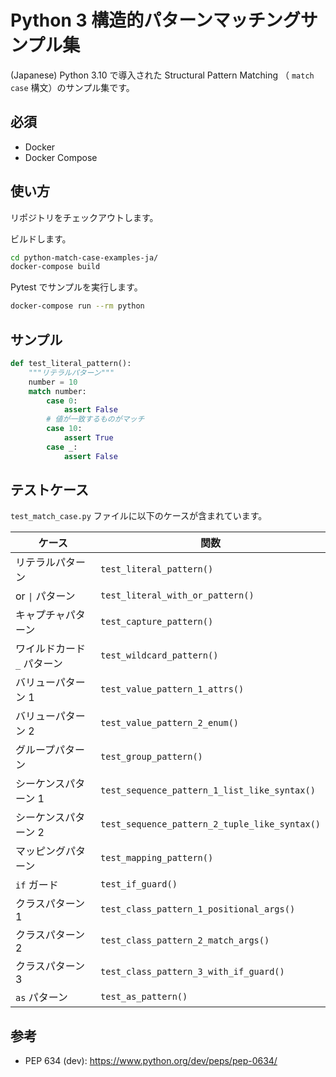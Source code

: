 # Python 3 構造的パターンマッチングサンプル集

(Japanese) Python 3.10 で導入された Structural Pattern Matching （ `match` `case` 構文）のサンプル集です。

## 必須

- Docker
- Docker Compose

## 使い方

リポジトリをチェックアウトします。

ビルドします。

```bash
cd python-match-case-examples-ja/
docker-compose build
```

Pytest でサンプルを実行します。

```bash
docker-compose run --rm python
```

## サンプル

```python
def test_literal_pattern():
    """リテラルパターン"""
    number = 10
    match number:
        case 0:
            assert False
        # 値が一致するものがマッチ
        case 10:
            assert True
        case _:
            assert False
```

## テストケース

`test_match_case.py` ファイルに以下のケースが含まれています。

| ケース | 関数 |
| --- | --- |
| リテラルパターン | `test_literal_pattern()` |
| or `\|` パターン | `test_literal_with_or_pattern()` |
| キャプチャパターン | `test_capture_pattern()` |
| ワイルドカード `_` パターン | `test_wildcard_pattern()` |
| バリューパターン 1 | `test_value_pattern_1_attrs()` |
| バリューパターン 2 | `test_value_pattern_2_enum()` |
| グループパターン | `test_group_pattern()` |
| シーケンスパターン 1 | `test_sequence_pattern_1_list_like_syntax()` |
| シーケンスパターン 2 | `test_sequence_pattern_2_tuple_like_syntax()` |
| マッピングパターン | `test_mapping_pattern()` |
| `if` ガード | `test_if_guard()` |
| クラスパターン 1 | `test_class_pattern_1_positional_args()` |
| クラスパターン 2 | `test_class_pattern_2_match_args()` |
| クラスパターン 3 | `test_class_pattern_3_with_if_guard()` |
| `as` パターン | `test_as_pattern()` |

## 参考

- PEP 634 (dev): https://www.python.org/dev/peps/pep-0634/

